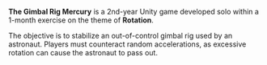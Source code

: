 **The Gimbal Rig Mercury** is a 2nd-year Unity game developed solo within a 1-month exercise on the theme of **Rotation**. 

The objective is to stabilize an out-of-control gimbal rig used by an astronaut. Players must counteract random accelerations, as excessive rotation can cause the astronaut to pass out.
